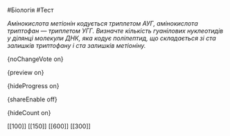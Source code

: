 #Біологія #Тест

*Амінокислота метіонін кодується триплетом АУГ, амінокислота триптофан —  триплетом УГГ. Визначте кількість гуанілових нуклеотидів у ділянці  молекули ДНК, яка кодує поліпептид, що складається зі ста залишків  триптофану і ста залишків метіоніну.*

{noChangeVote on}

{preview on}

{hideProgress on}

{shareEnable off}

{hideCount on}

[[100]]
[[150]]
[[600]]
[[300]]
